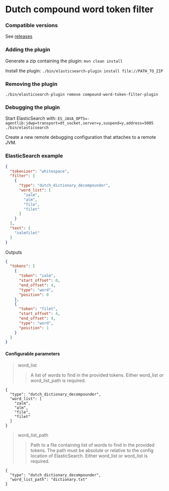 # Dutch compound word token filter

### Compatible versions

See [releases](https://github.com/Shibe/elasticsearch-dutch-decompounder/releases)

### Adding the plugin

Generate a zip containing the plugin:
`mvn clean install`

Install the plugin: `./bin/elasticsearch-plugin install file://PATH_TO_ZIP`

### Removing the plugin

`./bin/elasticsearch-plugin remove compound-word-token-filter-plugin`

### Debugging the plugin

Start ElasticSearch
with: `ES_JAVA_OPTS=-agentlib:jdwp=transport=dt_socket,server=y,suspend=y,address=5005 ./bin/elasticsearch`

Create a new remote debugging configuration that attaches to a remote JVM.

### ElasticSearch example

```json
{
  "tokenizer": "whitespace",
  "filter": [
    {
      "type": "dutch_dictionary_decompounder",
      "word_list": [
        "zalm",
        "alm",
        "file",
        "filet"
      ]
    }
  ],
  "text": [
    "zalmfilet"
  ]
}
```

Outputs

```json
{
  "tokens": [
    {
      "token": "zalm",
      "start_offset": 0,
      "end_offset": 4,
      "type": "word",
      "position": 0
    },
    {
      "token": "filet",
      "start_offset": 4,
      "end_offset": 9,
      "type": "word",
      "position": 1
    }
  ]
}
```

#### Configurable parameters

> word_list
>> A list of words to find in the provided tokens. 
>> Either word_list or word_list_path is required.
```json5
{
  "type": "dutch_dictionary_decompounder",
  "word_list": [
    "zalm",
    "alm",
    "file",
    "filet"
  ]
}
```

> word_list_path
>> Path to a file containing list of words to find in the provided tokens.
>> The path must be absolute or relative to the config location of ElasticSearch.
>> Either word_list or word_list is required.
```json5
{
  "type": "dutch_dictionary_decompounder",
  "word_list_path": "dictionary.txt"
}
```
